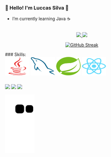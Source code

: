 
### 👋 Hello! I'm Luccas Silva 👋
- I’m currently learning Java ☕ 
##

<div align="center">
  <a href="https://github.com/Luccas-Silva">
  <img height="170em" src="https://github-readme-stats.vercel.app/api?username=Luccas-Silva&show_icons=true&theme=merko&include_all_commits=true&count_private=true"/>
  <img height="170em" src="https://github-readme-stats.vercel.app/api/top-langs/?username=Luccas-Silva&layout=compact&langs_count=7&theme=merko"/>
  
  [![GitHub Streak](https://github-readme-streak-stats.herokuapp.com?user=Luccas-Silva&theme=merko&hide_border=verdadeiro&locale=pt-br)](https://git.io/streak-stats)
  
</div> 
### Skills:
<div style="display: inline_block">
  <img align="center" alt="java" height="60" width="80" src="https://github.com/devicons/devicon/blob/master/icons/java/java-plain.svg"/>
  <img align="center" alt="mysql" height="60" width="80" src="https://github.com/devicons/devicon/blob/master/icons/mysql/mysql-original.svg"/>
  <img align="center" alt="spring" height="60" width="80" src="https://github.com/devicons/devicon/blob/master/icons/spring/spring-original.svg"/>
  <img align="center" alt="react" height="60" width="80" src="https://github.com/devicons/devicon/blob/master/icons/react/react-original.svg"/>
</div> 
  
##
 
<div> 
<a href="https://www.linkedin.com/in/luccas-dos-anjos-correia-da-silva-5b85661a8/" target="_blank"><img src="https://img.shields.io/badge/-LinkedIn-%230077B5?style=for-the-badge&logo=linkedin&logoColor=white" target="_blank"></a>
<a href = "mailto:lluccas.anjoss@gmail.com"><img src="https://img.shields.io/badge/-Gmail-%23333?style=for-the-badge&logo=gmail&logoColor=white" target="_blank"></a>
<a href="https://www.instagram.com/_luccaos_/" target="_blank"><img src="https://img.shields.io/badge/-Instagram-%23E4405F?style=for-the-badge&logo=instagram&logoColor=white" target="_blank"></a>
  
![Snake animation](https://github.com/Luccas-Silva/Luccas-Silva/blob/output/github-contribution-grid-snake.svg)
</div>  
  
  

